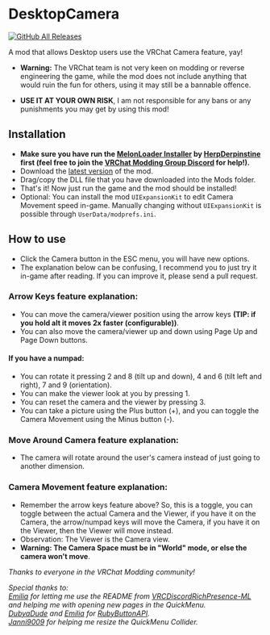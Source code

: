 # DesktopCamera 
[![GitHub All Releases](https://img.shields.io/github/downloads/nitrog0d/DesktopCamera/total?style=for-the-badge)](https://github.com/nitrog0d/DesktopCamera/releases)  

A mod that allows Desktop users use the VRChat Camera feature, yay!

* **Warning:** The VRChat team is not very keen on modding or reverse engineering the game, while the mod does not include anything that would ruin the fun for others, using it may still be a bannable offence.

* **USE IT AT YOUR OWN RISK**, I am not responsible for any bans or any punishments you may get by using this mod!

## Installation
* **Make sure you have run the [MelonLoader Installer](https://github.com/HerpDerpinstine/MelonLoader/releases/latest/download/MelonLoader.Installer.exe) by [HerpDerpinstine](https://github.com/HerpDerpinstine) first (feel free to join the [VRChat Modding Group Discord](https://discord.gg/jgvc9Fd) for help!).**
* Download the [latest version](https://github.com/nitrog0d/DesktopCamera/releases/latest/download/DesktopCamera.dll) of the mod.
* Drag/copy the DLL file that you have downloaded into the Mods folder.
* That's it! Now just run the game and the mod should be installed!
* Optional: You can install the mod `UIExpansionKit` to edit Camera Movement speed in-game. Manually changing without `UIExpansionKit` is possible through `UserData/modprefs.ini`.

## How to use
* Click the Camera button in the ESC menu, you will have new options.  
* The explanation below can be confusing, I recommend you to just try it in-game after reading. If you can improve it, please send a pull request.

### **Arrow Keys feature explanation:**
* You can move the camera/viewer position using the arrow keys **(TIP: if you hold alt it moves 2x faster (configurable))**.  
* You can also move the camera/viewer up and down using Page Up and Page Down buttons.

#### If you have a numpad:  
* You can rotate it pressing 2 and 8 (tilt up and down), 4 and 6 (tilt left and right), 7 and 9 (orientation).
* You can make the viewer look at you by pressing 1.  
* You can reset the camera and the viewer by pressing 3.  
* You can take a picture using the Plus button (+), and you can toggle the Camera Movement using the Minus button (-).  

### **Move Around Camera feature explanation:**
* The camera will rotate around the user's camera instead of just going to another dimension.

### **Camera Movement feature explanation:**
* Remember the arrow keys feature above? So, this is a toggle, you can toggle between the actual Camera and the Viewer, if you have it on the Camera, the arrow/numpad keys will move the Camera, if you have it on the Viewer, then the Viewer will move instead.  
* Observation: The Viewer is the Camera view.  
* **Warning: The Camera Space must be in "World" mode, or else the camera won't move**.

*Thanks to everyone in the VRChat Modding community!*  

*Special thanks to:*  
*[Emilia](https://github.com/thetrueyoshifan) for letting me use the README from [VRCDiscordRichPresence-ML](https://github.com/thetrueyoshifan/VRCDiscordRichPresence-ML) and helping me with opening new pages in the QuickMenu.*  
*[DubyaDude](https://github.com/DubyaDude) and [Emilia](https://github.com/thetrueyoshifan) for [RubyButtonAPI](https://github.com/DubyaDude/RubyButtonAPI).*  
*[Janni9009](https://github.com/Janni9009) for helping me resize the QuickMenu Collider.*
